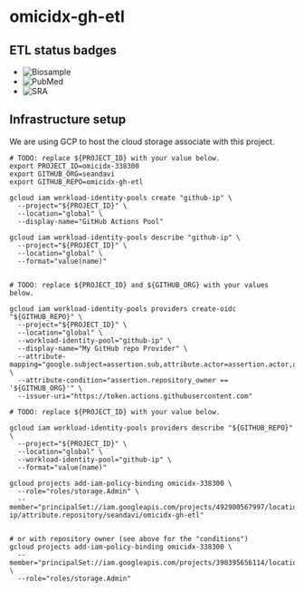 # omicidx-gh-etl

## ETL status badges

- ![Biosample](https://github.com/seandavi/omicidx-gh-etl/actions/workflows/ncbi_biosample.yaml/badge.svg)
- ![PubMed](https://github.com/seandavi/omicidx-gh-etl/actions/workflows/pubmed_etl.yaml/badge.svg)
- ![SRA](https://github.com/seandavi/omicidx-gh-etl/actions/workflows/ncbi_sra_edl.yaml/badge.svg)


## Infrastructure setup

We are using GCP to host the cloud storage associate with this project. 
```
# TODO: replace ${PROJECT_ID} with your value below.
export PROJECT_ID=omicidx-338300
export GITHUB_ORG=seandavi
export GITHUB_REPO=omicidx-gh-etl

gcloud iam workload-identity-pools create "github-ip" \
  --project="${PROJECT_ID}" \
  --location="global" \
  --display-name="GitHub Actions Pool"

gcloud iam workload-identity-pools describe "github-ip" \
  --project="${PROJECT_ID}" \
  --location="global" \
  --format="value(name)"


# TODO: replace ${PROJECT_ID} and ${GITHUB_ORG} with your values below.

gcloud iam workload-identity-pools providers create-oidc "${GITHUB_REPO}" \
  --project="${PROJECT_ID}" \
  --location="global" \
  --workload-identity-pool="github-ip" \
  --display-name="My GitHub repo Provider" \
  --attribute-mapping="google.subject=assertion.sub,attribute.actor=assertion.actor,attribute.repository=assertion.repository,attribute.repository_owner=assertion.repository_owner" \
  --attribute-condition="assertion.repository_owner == '${GITHUB_ORG}'" \
  --issuer-uri="https://token.actions.githubusercontent.com"

# TODO: replace ${PROJECT_ID} with your value below.

gcloud iam workload-identity-pools providers describe "${GITHUB_REPO}" \
  --project="${PROJECT_ID}" \
  --location="global" \
  --workload-identity-pool="github-ip" \
  --format="value(name)"
```


```
gcloud projects add-iam-policy-binding omicidx-338300 \
  --role="roles/storage.Admin" \
  --member="principalSet://iam.googleapis.com/projects/492900567997/locations/global/workloadIdentityPools/github-ip/attribute.repository/seandavi/omicidx-gh-etl" 


# or with repository owner (see above for the "conditions")
gcloud projects add-iam-policy-binding omicidx-338300 \
  --member="principalSet://iam.googleapis.com/projects/390395656114/locations/global/workloadIdentityPools/github/attribute.repository_owner/seandavi" \
  --role="roles/storage.Admin"   

```